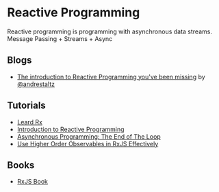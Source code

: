 # Reactive Programming

Reactive programming is programming with asynchronous data streams. 
Message Passing + Streams + Async

## Blogs
- [The introduction to Reactive Programming you've been missing](https://gist.github.com/staltz/868e7e9bc2a7b8c1f754) by [@andrestaltz](https://twitter.com/andrestaltz)

## Tutorials

- [Leard Rx](http://reactivex.io/learnrx/)
- [Introduction to Reactive Programming](https://egghead.io/courses/introduction-to-reactive-programming)
- [Asynchronous Programming: The End of The Loop](https://egghead.io/courses/asynchronous-programming-the-end-of-the-loop)
- [Use Higher Order Observables in RxJS Effectively](https://egghead.io/courses/use-higher-order-observables-in-rxjs-effectively)

## Books
- [RxJS Book](http://xgrommx.github.io/rx-book/index.html)
